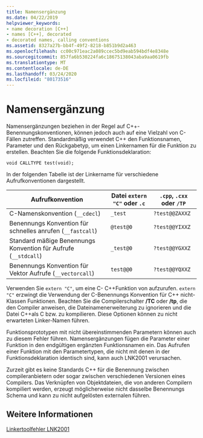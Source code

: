 ```yaml
---
title: Namensergänzung
ms.date: 04/22/2019
helpviewer_keywords:
- name decoration [C++]
- names [C++], decorated
- decorated names, calling conventions
ms.assetid: 8327a27b-bb4f-49f2-8218-b851b9d2a463
ms.openlocfilehash: cc00c971eac2a089ccec5bd9eab594bdf4e8348e
ms.sourcegitcommit: 857fa6b530224fa6c18675138043aba9aa0619fb
ms.translationtype: MT
ms.contentlocale: de-DE
ms.lasthandoff: 03/24/2020
ms.locfileid: "80173516"
---
```

# <a name="name-decoration"></a>Namensergänzung

Namensergänzungen beziehen in der Regel auf C++-Benennungskonventionen, können jedoch auch auf eine Vielzahl von C-Fällen zutreffen. Standardmäßig verwendet C++ den Funktionsnamen, Parameter und den Rückgabetyp, um einen Linkernamen für die Funktion zu erstellen. Beachten Sie die folgende Funktionsdeklaration:

`void CALLTYPE test(void);`

In der folgenden Tabelle ist der Linkername für verschiedene Aufrufkonventionen dargestellt.

|Aufrufkonvention|Datei `extern "C"` oder `.c`|`.cpp`, `.cxx` oder `/TP`|
|------------------------|---------------------------|------------------------|
|C-Namenskonvention (`__cdecl`)|`_test`|`?test@@ZAXXZ`|
|Benennungs Konvention für schnelles anrufen (`__fastcall`)|`@test@0`|`?test@@YIXXZ`|
|Standard mäßige Benennungs Konvention für Aufrufe (`__stdcall`)|`_test@0`|`?test@@YGXXZ`|
|Benennungs Konvention für Vektor Aufrufe (`__vectorcall`)|`test@@0`|`?test@@YQXXZ`|

Verwenden Sie `extern "C"`, um eine C- C++Funktion von aufzurufen. `extern "C"` erzwingt die Verwendung der C-Benennungs Konvention für C++ nicht-Klassen Funktionen. Beachten Sie die Compilerschalter **/TC** oder **/tp**, die den Compiler anweisen, die Dateinamenerweiterung zu ignorieren und die Datei C++als C bzw. zu kompilieren. Diese Optionen können zu nicht erwarteten Linker-Namen führen.

Funktionsprototypen mit nicht übereinstimmenden Parametern können auch zu diesem Fehler führen. Namensergänzungen fügen die Parameter einer Funktion in den endgültigen ergänzten Funktionsnamen ein. Das Aufrufen einer Funktion mit den Parametertypen, die nicht mit denen in der Funktionsdeklaration identisch sind, kann auch LNK2001 verursachen.

Zurzeit gibt es keine Standards C++ für die Benennung zwischen compileranbietern oder sogar zwischen verschiedenen Versionen eines Compilers. Das Verknüpfen von Objektdateien, die von anderen Compilern kompiliert werden, erzeugt möglicherweise nicht dasselbe Benennungs Schema und kann zu nicht aufgelösten externalen führen.

## <a name="see-also"></a>Weitere Informationen

[Linkertoolfehler LNK2001](../../error-messages/tool-errors/linker-tools-error-lnk2001.md)
